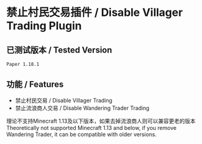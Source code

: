 # 禁止村民交易插件 / Disable Villager Trading Plugin
## 已测试版本 / Tested Version
    Paper 1.18.1
## 功能 / Features
  - 禁止村民交易 / Disable Villager Trading
  - 禁止流浪商人交易 / Disable Wandering Trader Trading

理论不支持Minecraft 1.13及以下版本，如果去掉流浪商人则可以兼容更老的版本  
Theoretically not supported Minecraft 1.13 and below, if you remove Wandering Trader, it can be compatible with older versions.